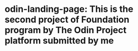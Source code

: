 # odin-landing-page: This is the second project of Foundation program by The Odin Project platform submitted by me
